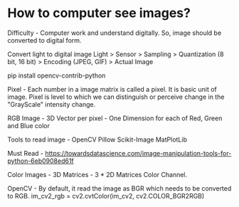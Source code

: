 # How to computer see images?
Difficulty - Computer work and understand digitally. So, image should be converted to digital form.

Convert light to digital image
    Light > Sensor > Sampling > Quantization (8 bit, 16 bit) > Encoding (JPEG, GIF) > Actual Image

pip install opencv-contrib-python

Pixel - Each number in a image matrix is called a pixel. It is basic unit of image. Pixel is level to which we can distinguish or perceive change in the "GrayScale" intensity change.  

RGB Image - 3D Vector per pixel - One Dimension for each of Red, Green and Blue color

Tools to read image -
    OpenCV 
    Pillow
    Scikit-Image
    MatPlotLib

Must Read - https://towardsdatascience.com/image-manipulation-tools-for-python-6eb0908ed61f

Color Images -
    3D Matrices - 3 * 2D Matrices
    Color Channel.

OpenCV - By default, it read the image as BGR which needs to be converted to RGB.
    im_cv2_rgb = cv2.cvtColor(im_cv2, cv2.COLOR_BGR2RGB)